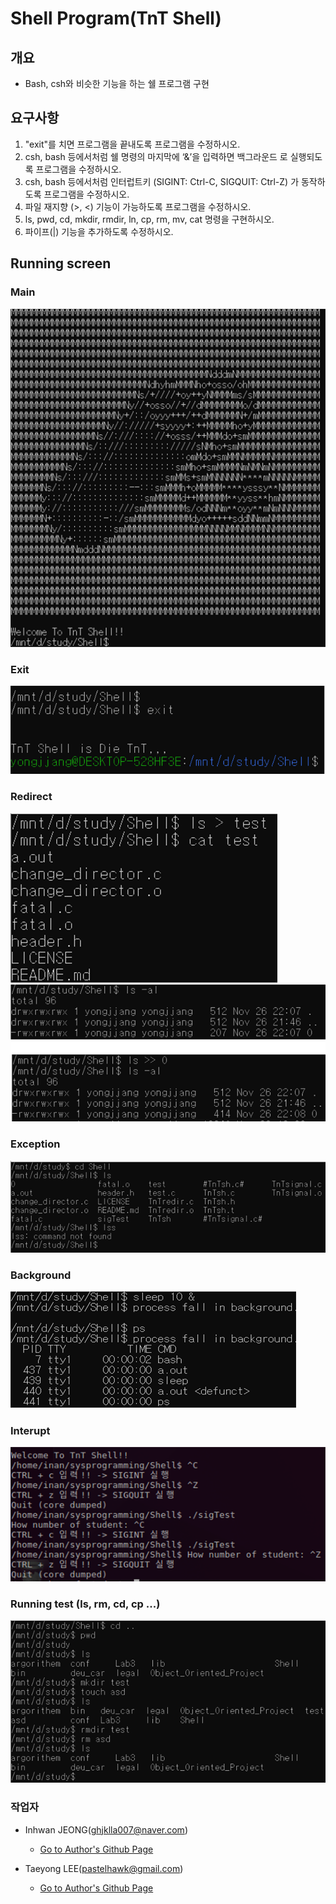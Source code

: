 # Shell Program(TnT Shell)

## 개요
- Bash, csh와 비슷한 기능을 하는 쉘 프로그램 구현

## 요구사항
1. "exit"를 치면 프로그램을 끝내도록 프로그램을 수정하시오.
2. csh, bash 등에서처럼 쉘 명령의 마지막에 ‘&’을 입력하면 백그라운드
로 실행되도록 프로그램을 수정하시오.
3. csh, bash 등에서처럼 인터럽트키 (SIGINT: Ctrl-C, SIGQUIT: Ctrl-Z) 
가 동작하도록 프로그램을 수정하시오.
4. 파일 재지향 (>, <) 기능이 가능하도록 프로그램을 수정하시오.
5. ls, pwd, cd, mkdir, rmdir, ln, cp, rm, mv, cat 명령을 구현하시오.
6. 파이프(|) 기능을 추가하도록 수정하시오.

## Running screen
### Main
![main2](./image/main2.png)

### Exit
![exit](./image/exit.png)

### Redirect
![redirect](./image/redirect.png)
![redirect2](./image/redirect2.png)

### Exception
![exception](./image/exception.png)

### Background
![background](./image/background.png)

### Interupt
![interupt](./image/interupt.png)

### Running test (ls, rm, cd, cp ...)
![test](./image/test.png)


### 작업자 
- Inhwan JEONG(ghjklla007@naver.com)
  - [Go to Author's Github Page](https://github.com/InhwanJeong)

- Taeyong LEE(pastelhawk@gmail.com)
  - [Go to Author's Github Page](https://github.com/yongjjang)

